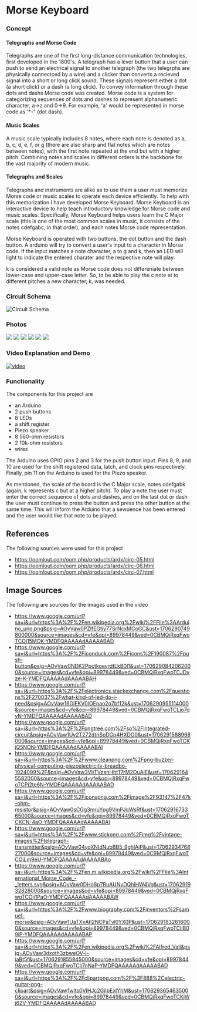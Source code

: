 # Morse Keyboard

### Concept
#### Telegraphs and Morse Code
Telegraphs are one of the first long-distance communication technologies, first developed in the 1800's. A telegraph has a lever button that a user can push to send an electrical signal to another telegraph (the two telegrphs are physically connectced by a wire) and a clicker than converts a recieved signal into a short or long click sound. These signals represent either a dot (a short click) or a dash (a long click). To convey information through these dots and dashs Morse code was created. Morse code is a system for categorizing sequences of dots and dashes to represent alphanumeric character, a->z and 0->9. For example, 'a' would be represented in morse code as '*-" (dot dash).

#### Music Scales
A music scale typically includes 8 notes, where each note is denoted as a, b, c, d, e, f, or g (there are also sharp and flat notes which are notes between notes), with the first note repeated at the end but with a higher pitch. Combining notes and scales in different orders is the backbone for the vast majority of modern music.

#### Telegraphs and Scales
Telegraphs and instruments are alike as to use them a user must memorize Morse code or music scales to operate each device efficiently. To help with this memorization I have developed Morse Keyboard. Morse Keyboard is an interactive device to help teach introductory knowledge for Morse code and music scales. Specifically, Morse Keyboard helps users learn the C Major scale (this is one of the most common scales in music, it consists of the notes cdefgabc, in that order), and each notes Morse code representation. 

Morse Keyboard is operated with two buttons, the dot button and the dash button. A arduino will try to convert a user's input to a character in Morse code. If the input matches a note character, a to g and k, then an LED will light to indicate the entered charater and the respective note will play. 

k is considered a valid note as Morse code does not differeniate between lower-case and upper-case letter. So, to be able to play the c note at to different pitches a new character, k, was needed.

### Circuit Schema
<img src="./pics/circuit_schema.jpg" alt="Circuit Schema" />

### Photos
<img src="./pics/IMG_3444.jpg"  />
<img src="./pics/IMG_3445.jpg"  />
<img src="./pics/IMG_3446.jpg"  />
<img src="./pics/IMG_3447.jpg"  />
<img src="./pics/IMG_3448.jpg"  />
<img src="./pics/IMG_3450.jpg"  />

### Video Explanation and Demo
[![video](https://youtu.be/I4nC1gjCHEs.jpg)](https://youtu.be/I4nC1gjCHEs)

### Functionality
The components for this project are
- an Arduino
- 2 push buttons
- 8 LEDs
- a shift register
- Piezo speaker
- 8 560-ohm resistors
- 2 10k-ohm resistors
- wires

The Arduino uses GPIO pins 2 and 3 for the push button input. Pins 8, 9, and 10 are used for the shift registered data, latch, and clock pins respectively. Finally, pin 11 on the Arduino is used for the Piezo speaker.

As mentioned, the scale of the board is the C Major scale, notes cdefgabk (again, k represents c but at a higher pitch).
To play a note the user must enter the correct sequence of dots and dashes, and on the last dot or dash the user must continue to press the button and press the other button at the same time. This will inform the Arduino that a sewuence has been entered and the user would like that note to be played.

## References
The following sources were used for this project
- https://oomlout.com/oom.php/products/ardx/circ-05.html
- https://oomlout.com/oom.php/products/ardx/circ-06.html
- https://oomlout.com/oom.php/products/ardx/circ-07.html

## Image Sources
The following are sources for the images used in the video
- https://www.google.com/url?sa=i&url=https%3A%2F%2Fen.wikipedia.org%2Fwiki%2FFile%3AArduino_uno.png&psig=AOvVaw0PZlfEGtiy77SrNcxMCoGC&ust=1706290749800000&source=images&cd=vfe&opi=89978449&ved=0CBMQjRxqFwoTCOj15MOK-YMDFQAAAAAdAAAAABAD
- https://www.google.com/url?sa=i&url=https%3A%2F%2Ficonduck.com%2Ficons%2F190087%2Fpush-button&psig=AOvVaw0NDK2PpctkoeyrdtLkB0l1&ust=1706290842062000&source=images&cd=vfe&opi=89978449&ved=0CBMQjRxqFwoTCJDvze-K-YMDFQAAAAAdAAAAABAH
- https://www.google.com/url?sa=i&url=https%3A%2F%2Felectronics.stackexchange.com%2Fquestions%2F270037%2Fwhat-kind-of-led-do-i-need&psig=AOvVaw16GlEKV0lOEnao2o7bf12k&ust=1706290955114000&source=images&cd=vfe&opi=89978449&ved=0CBMQjRxqFwoTCLjo7qyN-YMDFQAAAAAdAAAAABAD
- https://www.google.com/url?sa=i&url=https%3A%2F%2Fpngtree.com%2Fso%2Fintegrated-circuit&psig=AOvVaw1Uv2T272dtnSoDGp4HXDG0&ust=1706291588966000&source=images&cd=vfe&opi=89978449&ved=0CBMQjRxqFwoTCKjQ5NON-YMDFQAAAAAdAAAAABAI
- https://www.google.com/url?sa=i&url=https%3A%2F%2Fwww.cleanpng.com%2Fpng-buzzer-physical-computing-piezoelectricity-breadbo-1024099%2F&psig=AOvVaw3VIiTVzsnHhtT7rM2OuAlE&ust=1706291645582000&source=images&cd=vfe&opi=89978449&ved=0CBMQjRxqFwoTCPj2te6N-YMDFQAAAAAdAAAAABAD
- https://www.google.com/url?sa=i&url=https%3A%2F%2Ficonspng.com%2Fimage%2F93147%2F47k-ohm-resistor&psig=AOvVaw0sCGg3mruYpg9VmPJqWsRf&ust=1706291673365000&source=images&cd=vfe&opi=89978449&ved=0CBMQjRxqFwoTCKCN-4aO-YMDFQAAAAAdAAAAABAI
- https://www.google.com/url?sa=i&url=https%3A%2F%2Fwww.stickpng.com%2Fimg%2Fvintage-images%2Ftelegraph-transmitter&psig=AOvVaw04yoXNIdNubBB5_9ghlAjP&ust=1706293476827000&source=images&cd=vfe&opi=89978449&ved=0CBMQjRxqFwoTCOiLm9eU-YMDFQAAAAAdAAAAABAo
- https://www.google.com/url?sa=i&url=https%3A%2F%2Fen.m.wikipedia.org%2Fwiki%2FFile%3AInternational_Morse_Code_-_letters.svg&psig=AOvVaw0DHo8p7RuAUNvDQhiHW4Vg&ust=1706291932828000&source=images&cd=vfe&opi=89978449&ved=0CBMQjRxqFwoTCOji1PaO-YMDFQAAAAAdAAAAABAW
- https://www.google.com/url?sa=i&url=https%3A%2F%2Fwww.biography.com%2Finventors%2Fsamuel-morse&psig=AOvVaw1UaTXxAtl2NCPaTvl0YX0P&ust=1706291832618000&source=images&cd=vfe&opi=89978449&ved=0CBMQjRxqFwoTCIiB09iP-YMDFQAAAAAdAAAAABAP
- https://www.google.com/url?sa=i&url=https%3A%2F%2Fen.wikipedia.org%2Fwiki%2FAlfred_Vail&psig=AOvVaw3dxoth3zbweOV-i-iaBt5f&ust=1706291855845000&source=images&cd=vfe&opi=89978449&ved=0CBMQjRxqFwoTCIi7nNaP-YMDFQAAAAAdAAAAABAD
- https://www.google.com/url?sa=i&url=https%3A%2F%2Fclipartpng.com%2F%3F888%2Celectric-guitar-png-clipart&psig=AOvVaw1wlts0VIHJc2GiIbExlYhM&ust=1706293654635000&source=images&cd=vfe&opi=89978449&ved=0CBMQjRxqFwoTCKjWj62V-YMDFQAAAAAdAAAAABAD
